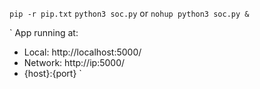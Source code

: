 `pip -r pip.txt`
`python3 soc.py` or `nohup python3 soc.py &`

`
App running at:
  - Local:   http://localhost:5000/ 
  - Network: http://ip:5000/
  - {host}:{port}
`
